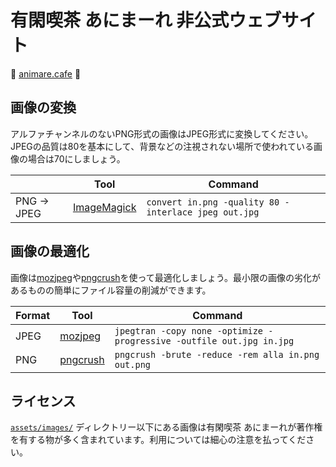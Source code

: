 # 有閑喫茶 あにまーれ 非公式ウェブサイト

:yellow_heart: [animare.cafe](https://animare.cafe/) :yellow_heart:

## 画像の変換

アルファチャンネルのないPNG形式の画像はJPEG形式に変換してください。JPEGの品質は80を基本にして、背景などの注視されない場所で使われている画像の場合は70にしましょう。

|             | Tool                                               | Command                                              |
|-------------|----------------------------------------------------|------------------------------------------------------|
| PNG -> JPEG | [ImageMagick](https://www.imagemagick.org/script/) | `convert in.png -quality 80 -interlace jpeg out.jpg` |

## 画像の最適化

画像は[mozjpeg](https://github.com/mozilla/mozjpeg)や[pngcrush](https://pmt.sourceforge.io/pngcrush/)を使って最適化しましょう。最小限の画像の劣化があるものの簡単にファイル容量の削減ができます。

| Format | Tool                                             | Command                                                              |
|--------|--------------------------------------------------|----------------------------------------------------------------------|
| JPEG   | [mozjpeg](https://github.com/mozilla/mozjpeg)    | `jpegtran -copy none -optimize -progressive -outfile out.jpg in.jpg` |
| PNG    | [pngcrush](https://pmt.sourceforge.io/pngcrush/) | `pngcrush -brute -reduce -rem alla in.png out.png`                   |

## ライセンス

[`assets/images/`](/assets/images/) ディレクトリー以下にある画像は有閑喫茶 あにまーれが著作権を有する物が多く含まれています。利用については細心の注意を払ってください。

